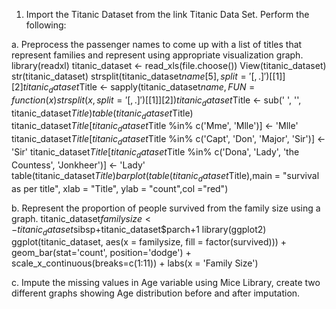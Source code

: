 1. Import the Titanic Dataset from the link Titanic Data Set.
Perform the following:

a. Preprocess the passenger names to come up with a list of titles that represent families
and represent using appropriate visualization graph.
library(readxl)
titanic_dataset <- read_xls(file.choose())
View(titanic_dataset)
str(titanic_dataset)
strsplit(titanic_dataset$name[5], split = '[,.]')[[1]][2]
titanic_dataset$Title <- sapply(titanic_dataset$name, FUN=function(x) {strsplit(x, split='[,.]')[[1]][2]})
titanic_dataset$Title <- sub(' ', '', titanic_dataset$Title)
table(titanic_dataset$Title)
titanic_dataset$Title[titanic_dataset$Title %in% c('Mme', 'Mlle')] <- 'Mlle'
titanic_dataset$Title[titanic_dataset$Title %in% c('Capt', 'Don', 'Major', 'Sir')] <- 'Sir'
titanic_dataset$Title[titanic_dataset$Title %in% c('Dona', 'Lady', 'the Countess', 'Jonkheer')] <- 'Lady'
table(titanic_dataset$Title)
barplot(table(titanic_dataset$Title),main = "survival as per title", xlab = "Title", ylab = "count",col ="red")

b. Represent the proportion of people survived from the family size using a graph.
titanic_dataset$familysize <- titanic_dataset$sibsp+titanic_dataset$parch+1
library(ggplot2)
ggplot(titanic_dataset, aes(x = familysize, fill = factor(survived))) +
  geom_bar(stat='count', position='dodge') +
  scale_x_continuous(breaks=c(1:11)) +
  labs(x = 'Family Size') 


c. Impute the missing values in Age variable using Mice Library, create two different
graphs showing Age distribution before and after imputation.

